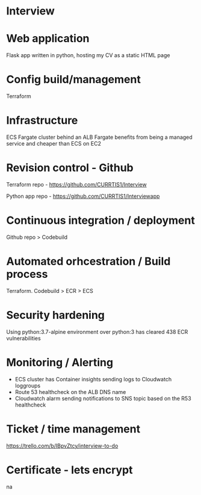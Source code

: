 # Interview


# Web application
Flask app written in python, hosting my CV as a static HTML page

# Config build/management
Terraform

# Infrastructure
ECS Fargate cluster behind an ALB
Fargate benefits from being a managed service and cheaper than ECS on EC2

# Revision control - Github
Terraform repo - https://github.com/CURRTIS1/Interview

Python app repo - https://github.com/CURRTIS1/Interviewapp

# Continuous integration / deployment
Github repo > Codebuild

# Automated orhcestration / Build process
Terraform. Codebuild > ECR > ECS

# Security hardening
Using python:3.7-alpine environment over python:3 has cleared 438 ECR vulnerabilities

# Monitoring / Alerting
- ECS cluster has Container insights sending logs to Cloudwatch loggroups
- Route 53 healthcheck on the ALB DNS name
- Cloudwatch alarm sending notifications to SNS topic based on the R53 healthcheck

# Ticket / time management
https://trello.com/b/IBpvZtcy/interview-to-do

# Certificate - lets encrypt
na